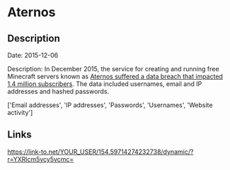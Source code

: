 # Aternos

## Description

Date: 2015-12-06

Description:
In December 2015, the service for creating and running free Minecraft servers known as <a href="https://twitter.com/AternosStatus/status/696121828360716288" target="_blank" rel="noopener">Aternos suffered a data breach that impacted 1.4 million subscribers</a>. The data included usernames, email and IP addresses and hashed passwords.


['Email addresses', 'IP addresses', 'Passwords', 'Usernames', 'Website activity']

## Links

https://link-to.net/YOUR_USER/154.59714274232738/dynamic/?r=YXRlcm5vcy5vcmc=